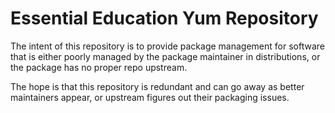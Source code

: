 # Essential Education Yum Repository
The intent of this repository is to provide package management for software
that is either poorly managed by the package maintainer in distributions, or
the package has no proper repo upstream.

The hope is that this repository is redundant and can go away as better
maintainers appear, or upstream figures out their packaging issues.
